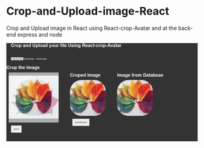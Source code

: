 # Crop-and-Upload-image-React
Crop and Upload image in React using React-crop-Avatar and at the back-end express and node


![alt text](https://github.com/priyang12/Crop-and-Upload-image-React/blob/master/public/Screenshot.png)
